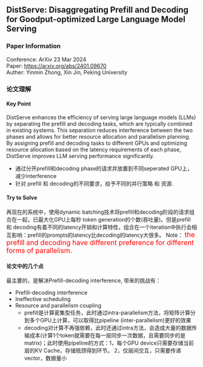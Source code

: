 ## DistServe: Disaggregating Prefill and Decoding for Goodput-optimized Large Language Model Serving

### Paper Information
Conference: ArXiv 23 Mar 2024  
Paper: https://arxiv.org/abs/2401.09670  
Auther: Yinmin Zhong, Xin Jin, Peking University  


### 论文理解
#### Key Point 
DistServe enhances the efficiency of serving large language models (LLMs) by separating the prefill and decoding tasks, which are typically combined in existing systems. This separation reduces interference between the two phases and allows for better resource allocation and parallelism planning. By assigning prefill and decoding tasks to different GPUs and optimizing resource allocation based on the latency requirements of each phase, DistServe improves LLM serving performance significantly.
- 通过分开prefill和decoding phase的请求并放置到不同seperated GPU上，减少interference
- 针对 prefill 和 decoding的不同要求，给予不同的并行策略 和 资源.


#### Try to Solve
再现在的系统中，使用dynamic batching技术将prefill和decoding阶段的请求组合在一起，已最大化GPU上每秒 token generation的个数(吞吐量)。但是prefill 和 decoding有着不同的latency开销和计算特性，组合在一个iteration中执行会相互影响：prefill的prompts的latency比decoding的latency大很多。
Note：
<font color=red size=4> the prefill and decoding have different preference for different forms of parallelism. </font>


#### 论文中的几个点
最主要的，是解决Prefill-decoding interference, 带来的挑战有：

- Prefill-decoding interference
- Ineffective scheduling
- Resource and parallelism coupling
  - prefill是计算密集型任务，此时通过intra-parallelism方法，将矩阵计算分到多个GPU上计算，可以取得比pipeline (inter-parallelism)更好的效果
  - decoding对计算不再强依赖，此时还通过intra方法，会造成大量的数据传输成本(计算1个token就需要在每一层同步一次数据，且需要同步的是matrix)；此时使用pipeline的方式：1，每个GPU device只需要存储当前层的KV Cache，存储瓶颈得到环节。 2，仅层间交互，只需要传递vector，数据量小